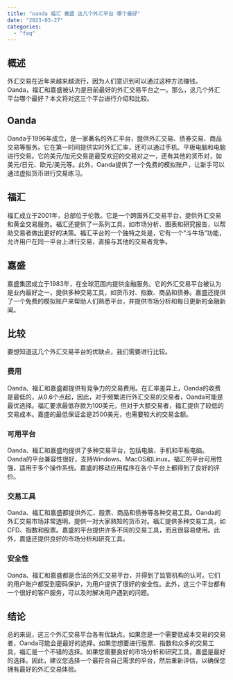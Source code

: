 ```yaml
---
title: "oanda 福汇 嘉盛 这几个外汇平台 哪个最好"
date: "2023-03-27"
categories: 
  - "faq"
---
```


## 概述

外汇交易在近年来越来越流行，因为人们意识到可以通过这种方法赚钱。Oanda，福汇和嘉盛被认为是目前最好的外汇交易平台之一。那么，这几个外汇平台哪个最好？本文将对这三个平台进行介绍和比较。

## Oanda

Oanda于1996年成立，是一家著名的外汇平台，提供外汇交易、债券交易、商品交易等服务。它在第一时间提供实时外汇汇率，还可以通过手机、平板电脑和电脑进行交易。它的美元/加元交易是最受欢迎的交易对之一，还有其他的货币对，如美元/日元、欧元/美元等。此外，Oanda提供了一个免费的模拟账户，让新手可以通过虚拟货币进行交易练习。

## 福汇

福汇成立于2001年，总部位于伦敦。它是一个跨国外汇交易平台，提供外汇交易和黄金交易服务。福汇还提供了一系列工具，如市场分析、图表和研究报告，以帮助交易者做出更好的决策。福汇平台的一个独特之处是，它有一个“斗牛场”功能，允许用户在同一平台上进行交易，直接与其他的交易者竞争。

## 嘉盛

嘉盛集团成立于1983年，在全球范围内提供金融服务。它的外汇交易平台被认为是业内最好之一，提供多种交易工具，如货币对、指数、商品和债券。嘉盛还提供了一个免费的模拟账户来帮助人们熟悉平台，并提供市场分析和每日更新的金融新闻。

## 比较

要想知道这几个外汇交易平台的优缺点，我们需要进行比较。

### 费用

Oanda、福汇和嘉盛都提供有竞争力的交易费用。在汇率差异上，Oanda的收费是最低的，从0.6个点起，因此，对于频繁进行外汇交易的交易者，Oanda可能是最优选择。福汇要求最低存款为100美元，但对于大额交易者，福汇提供了较低的交易成本。嘉盛的最低保证金是2500美元，也需要较大的交易金额。

### 可用平台

Oanda、福汇和嘉盛均提供了多种交易平台，包括电脑、手机和平板电脑。 Oanda的平台兼容性很好，支持Windows、MacOS和Linux。福汇的平台可用性强，适用于多个操作系统。嘉盛的移动应用程序在各个平台上都得到了良好的评价。

### 交易工具

Oanda、福汇和嘉盛都提供外汇、股票、商品和债券等各种交易工具。Oanda的外汇交易市场非常透明，提供一对大家熟知的货币对。福汇提供多种交易工具，如CFD、指数和股票。嘉盛的平台提供许多不同的交易工具，而且很容易使用。此外，嘉盛还提供良好的市场分析和研究工具。

### 安全性

Oanda、福汇和嘉盛都是合法的外汇交易平台，并得到了监管机构的认可。它们的用户账户都受到密码保护，为用户提供了很好的安全性。此外，这三个平台都有一个很好的客户服务，可以及时解决用户遇到的问题。

## 结论

总的来说，这三个外汇交易平台各有优缺点。如果您是一个需要低成本交易的交易者，Oanda可能会是最好的选择。如果您想要进行股票、指数和众多的交易工具，福汇是一个不错的选择。如果您需要良好的市场分析和研究工具，嘉盛是最好的选择。因此，建议您选择一个最符合自己需求的平台，然后重新评估，以确保您拥有最好的外汇交易体验。
